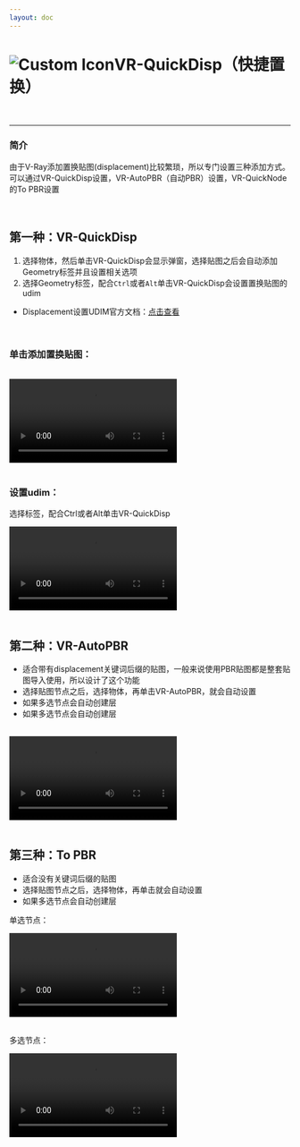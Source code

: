 ```yaml
---
layout: doc
---
```

# <span class="h1-icon"><img src="/img/VR-QuickDisp.webp" alt="Custom Icon"></span>VR-QuickDisp（快捷置换）

<br/>

---

### 简介

由于V-Ray添加置换贴图(displacement)比较繁琐，所以专门设置三种添加方式。可以通过VR-QuickDisp设置，VR-AutoPBR（自动PBR）设置，VR-QuickNode的To PBR设置

<br/>


## 第一种：VR-QuickDisp
1. 选择物体，然后单击VR-QuickDisp会显示弹窗，选择贴图之后会自动添加Geometry标签并且设置相关选项
2. 选择Geometry标签，配合`Ctrl`或者`Alt`单击VR-QuickDisp会设置置换贴图的udim
- Displacement设置UDIM官方文档：[点击查看](https://docs.chaos.com/display/VC4D/Geometry+Tag#heading-2DDisplacement)

<br/>

### 单击添加置换贴图：
<br/>

<video controls>
  <source src="/img/vr-autonode_quickdisp_demo_1.webm" type="video/webm">
</video>

<br/>
<br/>

### 设置udim：
选择标签，配合Ctrl或者Alt单击VR-QuickDisp
<br/>

<video controls>
  <source src="/img/vr-autonode_quickdisp_demo_2.webm" type="video/webm">
</video>

<br/>
<br/>


## 第二种：VR-AutoPBR

- 适合带有displacement关键词后缀的贴图，一般来说使用PBR贴图都是整套贴图导入使用，所以设计了这个功能
- 选择贴图节点之后，选择物体，再单击VR-AutoPBR，就会自动设置
- 如果多选节点会自动创建层
- 如果多选节点会自动创建层


<br />


<video controls>
  <source src="/img/vr-autonode_autopbr_02_displacement_map.webm" type="video/webm">
</video>


<br />
<br />



## 第三种：To PBR

- 适合没有关键词后缀的贴图
- 选择贴图节点之后，选择物体，再单击就会自动设置
- 如果多选节点会自动创建层

单选节点：
<br/>

<video controls>
  <source src="/img/vr-autonode_to_pbr_add_displace_1.webm" type="video/webm">
</video>

<br/>
<br/>


多选节点：
<br/>

<video controls>
  <source src="/img/vr-autonode_to_pbr_add_displace_2.webm" type="video/webm">
</video>

<br/>
<br/>